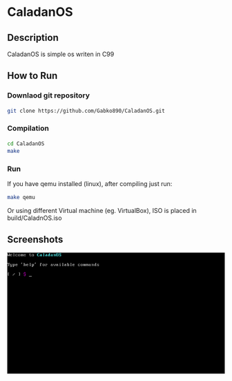 # CaladanOS

## Description
CaladanOS is simple os writen in C99

## How to Run
### Downlaod git repository
  ```bash
  git clone https://github.com/Gabko890/CaladanOS.git
  ```
### Compilation
  ```bash
  cd CaladanOS
  make
  ```
### Run
  If you have qemu installed (linux), after compiling just run:
  ```bash
  make qemu
  ```
  Or using different Virtual machine (eg. VirtualBox), ISO is placed in build/CaladnOS.iso

## Screenshots
![shell to operate ramfs](./screenshots/screen1.png)
